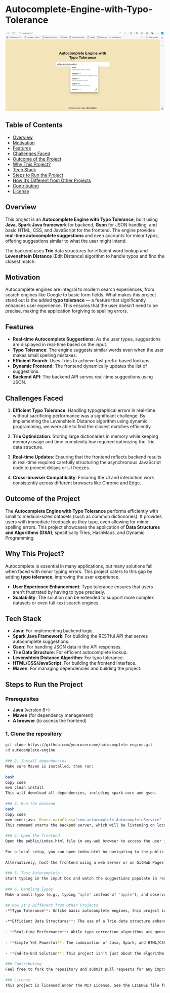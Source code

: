 # Autocomplete-Engine-with-Typo-Tolerance

![Example Image](libs/img.png)

## Table of Contents

- [Overview](#overview)
- [Motivation](#motivation)
- [Features](#features)
- [Challenges Faced](#challenges-faced)
- [Outcome of the Project](#outcome-of-the-project)
- [Why This Project?](#why-this-project)
- [Tech Stack](#tech-stack)
- [Steps to Run the Project](#steps-to-run-the-project)
- [How It’s Different from Other Projects](#how-its-different-from-other-projects)
- [Contributing](#contributing)
- [License](#license)

## Overview

This project is an **Autocomplete Engine with Typo Tolerance**, built using **Java**, **Spark Java framework** for backend, **Gson** for JSON handling, and basic HTML, CSS, and JavaScript for the frontend. The engine provides **real-time autocomplete suggestions** and even accounts for minor typos, offering suggestions similar to what the user might intend.

The backend uses **Trie** data structures for efficient word lookup and **Levenshtein Distance** (Edit Distance) algorithm to handle typos and find the closest match.

## Motivation

Autocomplete engines are integral to modern search experiences, from search engines like Google to basic form fields. What makes this project stand out is the added **typo tolerance** — a feature that significantly enhances user experience. This ensures that the user doesn’t need to be precise, making the application forgiving to spelling errors.

## Features

- **Real-time Autocomplete Suggestions**: As the user types, suggestions are displayed in real-time based on the input.
- **Typo Tolerance**: The engine suggests similar words even when the user makes small spelling mistakes.
- **Efficient Search**: Uses Tries to achieve fast prefix-based lookups.
- **Dynamic Frontend**: The frontend dynamically updates the list of suggestions.
- **Backend API**: The backend API serves real-time suggestions using JSON.

## Challenges Faced

1. **Efficient Typo Tolerance**: Handling typographical errors in real-time without sacrificing performance was a significant challenge. By implementing the Levenshtein Distance algorithm using dynamic programming, we were able to find the closest matches efficiently.
   
2. **Trie Optimization**: Storing large dictionaries in memory while keeping memory usage and time complexity low required optimizing the Trie data structure.

3. **Real-time Updates**: Ensuring that the frontend reflects backend results in real-time required carefully structuring the asynchronous JavaScript code to prevent delays or UI freezes.

4. **Cross-browser Compatibility**: Ensuring the UI and interaction work consistently across different browsers like Chrome and Edge.

## Outcome of the Project

The **Autocomplete Engine with Typo Tolerance** performs efficiently with small to medium-sized datasets (such as common dictionaries). It provides users with immediate feedback as they type, even allowing for minor spelling errors. This project showcases the application of **Data Structures and Algorithms (DSA)**, specifically Tries, HashMaps, and Dynamic Programming.

## Why This Project?

Autocomplete is essential in many applications, but many solutions fail when faced with minor typing errors. This project caters to this gap by adding **typo tolerance**, improving the user experience.

- **User Experience Enhancement**: Typo tolerance ensures that users aren’t frustrated by having to type precisely.
- **Scalability**: The solution can be extended to support more complex datasets or even full-text search engines.

## Tech Stack

- **Java**: For implementing backend logic.
- **Spark Java Framework**: For building the RESTful API that serves autocomplete suggestions.
- **Gson**: For handling JSON data in the API responses.
- **Trie Data Structure**: For efficient autocomplete lookup.
- **Levenshtein Distance Algorithm**: For typo tolerance.
- **HTML/CSS/JavaScript**: For building the frontend interface.
- **Maven**: For managing dependencies and building the project.

## Steps to Run the Project

### Prerequisites

- **Java** (version 8+)
- **Maven** (for dependency management)
- **A browser** (to access the frontend)

### 1. Clone the repository

```bash
git clone https://github.com/yourusername/autocomplete-engine.git
cd autocomplete-engine

### 2. Install dependencies
Make sure Maven is installed, then run:

bash
Copy code
mvn clean install
This will download all dependencies, including spark-core and gson.

### 3. Run the backend
bash
Copy code
mvn exec:java -Dexec.mainClass="com.autocomplete.AutocompleteService"
This command starts the backend server, which will be listening on localhost:4567.

### 4. Open the frontend
Open the public/index.html file in any web browser to access the user interface.

For a local setup, you can open index.html by navigating to the public directory and double-clicking the file.

Alternatively, host the frontend using a web server or on GitHub Pages for live deployment.

### 5. Test Autocomplete
Start typing in the input box and watch the suggestions populate in real time.

### 6. Handling Typos
Make a small typo (e.g., typing "aple" instead of "apple"), and observe how the engine still provides relevant suggestions.

## How It’s Different from Other Projects
-**Typo Tolerance**: Unlike basic autocomplete engines, this project introduces error correction by leveraging the Levenshtein Distance algorithm. Many autocomplete projects focus only on prefix matching, but here the user can make small mistakes and still get relevant suggestions.

-**Efficient Data Structures**: The use of a Trie data structure enhances search efficiency and scalability.

- **Real-time Performance**: While typo correction algorithms are generally computationally expensive, this project is optimized for real-time performance, handling user input quickly and accurately.

- **Simple Yet Powerful**: The combination of Java, Spark, and HTML/CSS/JavaScript makes the project accessible to developers while still demonstrating complex DSA concepts.

- **End-to-End Solution**: This project isn’t just about the algorithm. It includes a full-stack approach with both frontend and backend components, making it an excellent showcase for FAANG interviews where systems and scalability are key topics.

### Contributing
Feel free to fork the repository and submit pull requests for any improvements. Contributions are welcome, especially around optimization or extending the typo-tolerance capabilities.

### License
This project is licensed under the MIT License. See the LICENSE file for details.





